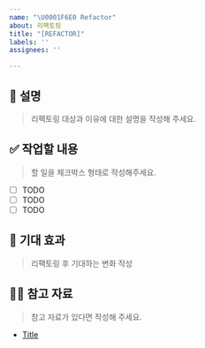 ```yaml
---
name: "\U0001F6E0️ Refactor"
about: 리팩토링
title: "[REFACTOR]"
labels: ''
assignees: ''

---
```


## 📄 설명

> 리펙토링 대상과 이유에 대한 설명을 작성해 주세요.

## ✅ 작업할 내용

> 할 일을 체크박스 형태로 작성해주세요.
- [ ] TODO
- [ ] TODO
- [ ] TODO

## 🎯 기대 효과

> 리팩토링 후 기대하는 변화 작성

## 🙋🏻 참고 자료

> 참고 자료가 있다면 작성해 주세요.
- [Title](https://...)
